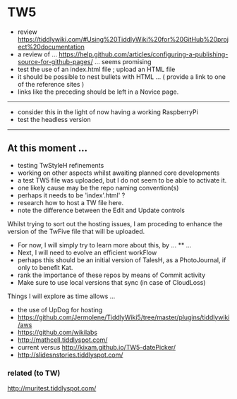 # TW5
* review https://tiddlywiki.com/#Using%20TiddlyWiki%20for%20GitHub%20project%20documentation
* a review of ... https://help.github.com/articles/configuring-a-publishing-source-for-github-pages/ ... seems promising
* test the use of an index.html file ; upload an HTML file
* it should be possible to nest bullets with HTML ... ( provide a link to one of the reference sites )
* links like the preceding should be left in a Novice page.

<hr>

* consider this in the light of now having a working RaspberryPi
* test the headless version

<hr>

## At this moment ...
* testing TwStyleH refinements
* working on other aspects whilst awaiting planned core developments
* a test TW5 file was uploaded, but I do not seem to be able to activate it.
* one likely cause may be the repo naming convention(s)
* perhaps it needs to be 'index'.html' ?
* research how to host a TW file here.
* note the difference between the Edit and Update controls


Whilst trying to sort out the hosting issues, I am proceding to enhance the version of the TwFive file that will be uploaded.
* For now, I will simply try to learn more about this, by ...
** ...
* Next, I will need to evolve an efficient workFlow
* perhaps this should be an initial version of TalesH, as a PhotoJournal, if only to benefit Kat.
* rank the importance of these repos by means of Commit activity
* Make sure to use local versions that sync (in case of CloudLoss)

Things I will explore as time allows ...
* the use of UpDog for hosting
* https://github.com/Jermolene/TiddlyWiki5/tree/master/plugins/tiddlywiki/aws
* https://github.com/wikilabs
* http://mathcell.tiddlyspot.com/
* current versus http://kixam.github.io/TW5-datePicker/
* http://slidesnstories.tiddlyspot.com/

### related (to TW)

http://muritest.tiddlyspot.com/

